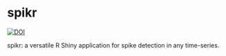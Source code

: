 # spikr
[![DOI](https://zenodo.org/badge/DOI/10.5281/zenodo.4389445.svg)](https://doi.org/10.5281/zenodo.4389445)

spikr: a versatile R Shiny application for spike detection in any time-series.
